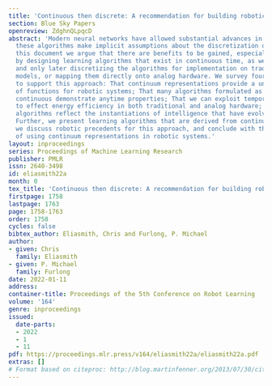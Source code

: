 ```yaml
---
title: 'Continuous then discrete: A recommendation for building robotic brains'
section: Blue Sky Papers
openreview: ZdghnQLpqcD
abstract: 'Modern neural networks have allowed substantial advances in robotics, but
  these algorithms make implicit assumptions about the discretization of time. In
  this document we argue that there are benefits to be gained, especially in robotics,
  by designing learning algorithms that exist in continuous time, as well as state,
  and only later discretizing the algorithms for implementation on traditional computing
  models, or mapping them directly onto analog hardware. We survey four arguments
  to support this approach: That continuum representations provide a unified theory
  of functions for robotic systems; That many algorithms formulated as temporally
  continuous demonstrate anytime properties; That we can exploit temporal sparsity
  to effect energy efficiency in both traditional and analog hardware; and that these
  algorithms reflect the instantiations of intelligence that have evolved in organisms.
  Further, we present learning algorithms that are derived from continuous representations.  Finally,
  we discuss robotic precedents for this approach, and conclude with the implications
  of using continuum representations in robotic systems.'
layout: inproceedings
series: Proceedings of Machine Learning Research
publisher: PMLR
issn: 2640-3498
id: eliasmith22a
month: 0
tex_title: 'Continuous then discrete: A recommendation for building robotic brains'
firstpage: 1758
lastpage: 1763
page: 1758-1763
order: 1758
cycles: false
bibtex_author: Eliasmith, Chris and Furlong, P. Michael
author:
- given: Chris
  family: Eliasmith
- given: P. Michael
  family: Furlong
date: 2022-01-11
address:
container-title: Proceedings of the 5th Conference on Robot Learning
volume: '164'
genre: inproceedings
issued:
  date-parts:
  - 2022
  - 1
  - 11
pdf: https://proceedings.mlr.press/v164/eliasmith22a/eliasmith22a.pdf
extras: []
# Format based on citeproc: http://blog.martinfenner.org/2013/07/30/citeproc-yaml-for-bibliographies/
---
```

